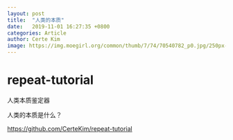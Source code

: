```yaml
---
layout:	post
title:	"人类的本质"
date:	2019-11-01 16:27:35 +0800
categories: Article
author: Certe Kim
image: https://img.moegirl.org/common/thumb/7/74/70540782_p0.jpg/250px-70540782_p0.jpg
---
```


# repeat-tutorial
人类本质鉴定器

人类的本质是什么？

https://github.com/CerteKim/repeat-tutorial